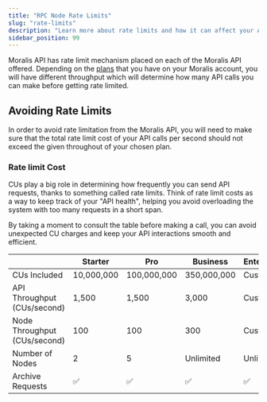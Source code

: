 ```yaml
---
title: "RPC Node Rate Limits"
slug: "rate-limits"
description: "Learn more about rate limits and how it can affect your API usage."
sidebar_position: 99
---
```


Moralis API has rate limit mechanism placed on each of the Moralis API offered. Depending on the [plans](https://moralis.io/pricing/) that you have on your Moralis account, you will have different throughput which will determine how many API calls you can make before getting rate limited.

## Avoiding Rate Limits

In order to avoid rate limitation from the Moralis API, you will need to make sure that the total rate limit cost of your API calls per second should not exceed the given throughout of your chosen plan.

### Rate limit Cost

CUs play a big role in determining how frequently you can send API requests, thanks to something called rate limits. Think of rate limit costs as a way to keep track of your "API health", helping you avoid overloading the system with too many requests in a short span.

By taking a moment to consult the table before making a call, you can avoid unexpected CU charges and keep your API interactions smooth and efficient.

|                              | Starter    | Pro         | Business    | Enterprise |
| ---------------------------- | ---------- | ----------- | ----------- | ---------- |
| CUs Included                 | 10,000,000 | 100,000,000 | 350,000,000 | Custom     |
| API Throughput (CUs/second)  | 1,500      | 1,500       | 3,000       | Custom     |
| Node Throughput (CUs/second) | 100        | 100         | 300         | Custom     |
| Number of Nodes              | 2          | 5           | Unlimited   | Unlimited  |
| Archive Requests             | ✅         | ✅          | ✅          | ✅         |
